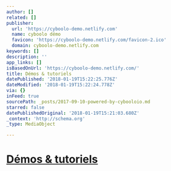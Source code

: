 ```yaml
---
author: []
related: []
publisher:
  url: 'https://cyboolo-demo.netlify.com'
  name: cyboolo démo
  favicon: 'https://cyboolo-demo.netlify.com/favicon-2.ico'
  domain: cyboolo-demo.netlify.com
keywords: []
description: ''
app_links: []
isBasedOnUrl: 'https://cyboolo-demo.netlify.com/'
title: Démos & tutoriels
datePublished: '2018-01-19T15:22:25.776Z'
dateModified: '2018-01-19T15:22:24.778Z'
via: {}
inFeed: true
sourcePath: _posts/2017-09-10-powered-by-cybooloio.md
starred: false
datePublishedOriginal: '2018-01-19T15:21:03.680Z'
_context: 'http://schema.org'
_type: MediaObject

---
```

# [Démos & tutoriels][0]

[0]: https://cyboolo-demo.netlify.com/